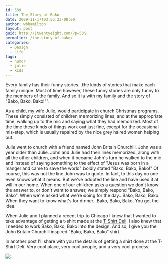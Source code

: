 ```yaml
---
id: 539
title: The Story of Bako
date: 2009-11-17T03:56:23-08:00
author: wbhamilton
layout: post
guid: http://1twentyeight.com/?p=539
permalink: /the-story-of-bako/
categories:
  - Design
  - Life
tags:
  - humor
  - julie
  - kids
---
```

Every family has their funny stories...the kinds of stories that make each family unique. Most of time however, these funny stories are only funny to the members of the family. And so it is with my family and the story of "Bako, Bako, Bako!"".

As a child, my wife Julie, would participate in church Christmas programs. These simply consisted of children memorizing lines, and at the appropriate time, walking up to the mic and saying what they had memorized. Most of the time these kinds of things work out just fine, except for the occasional mis-step, which is usually repaired by the nice grey haired women helping out.

Julie went to church with a friend named John Britain Churchill. John was a year older than Julie. John and Julie had their lines memorized, along with all the other children, and when it became John's turn he walked to the mic and instead of saying something to the effect of "Jesus was born in a manger and came to save the world" boldly stated "Bako, Bako, Bako!" Of course, this was not the line John was to quote. In fact, to this day no one even knows what it means. But we've adopted the line and have used it at will in our home. When one of our children asks a question we don't know the answer to, or don't want to answer, we simply respond "Bako, Bako, Bako". When we're asked what we're doing for the day...Bako, Bako, Bako. When they want to know what's for dinner...Bako, Bako, Bako. You get the idea.

When Julie and I planned a recent trip to Chicago I knew that I wanted to take advantage of getting a t-shirt made at the [T-Shirt Deli](http://www.tshirtdeli.com/). I also knew that I needed to work Bako, Bako, Bako into the design. And so, I give you the John Britain Churchill inspired "Bako, Bako, Bako" shirt.

In another post I'll share with you the details of getting a shirt done at the T-Shirt Deli. Very cool place, very cool people, and a very cool process.

<img src="http://1twentyeight.com/wp-content/uploads/2009/11/bako_print_white_600-300x300.jpg"  />
